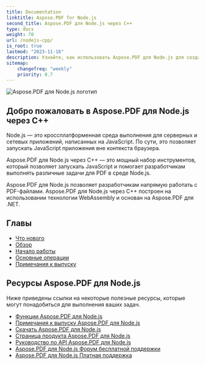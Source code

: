 ```yaml
---
title: Documentation
linktitle: Aspose.PDF for Node.js
second_title: Aspose.PDF для Node.js через C++
type: docs
weight: 70
url: /nodejs-cpp/
is_root: true
lastmod: "2023-11-16"
description: Узнайте, как использовать Aspose.PDF для Node.js для создания приложений для обработки PDF-документов в среде Node.js.
sitemap:
    changefreq: "weekly"
    priority: 0.7
---
```


![Aspose.PDF для Node.js логотип](aspose_pdf-for-nodejs-cpp.png)

## Добро пожаловать в Aspose.PDF для Node.js через C++

Node.js — это кроссплатформенная среда выполнения для серверных и сетевых приложений, написанных на JavaScript. По сути, это позволяет запускать JavaScript приложения вне контекста браузера.

Aspose.PDF для Node.js через C++ — это мощный набор инструментов, который позволяет запускать JavaScript и помогает разработчикам выполнять различные задачи для PDF в среде Node.js.

Aspose.PDF для Node.js позволяет разработчикам напрямую работать с PDF-файлами.
 Aspose.PDF для Node.js через C++ построен на использовании технологии WebAssembly и основан на Aspose.PDF для .NET.

## Главы

- [Что нового](/pdf/nodejs-cpp/whatsnew/)
- [Обзор](/pdf/nodejs-cpp/overview/)
- [Начало работы](/pdf/nodejs-cpp/get-started/)
- [Основные операции](/pdf/nodejs-cpp/basic-operations/)
- [Примечания к выпуску](https://releases.aspose.com/pdf/nodejscpp/release-notes/)

## Ресурсы Aspose.PDF для Node.js

Ниже приведены ссылки на некоторые полезные ресурсы, которые могут понадобиться для выполнения ваших задач.

- [Функции Aspose.PDF для Node.js](/pdf/nodejs-cpp/key-features/)
- [Примечания к выпуску Aspose.PDF для Node.js](https://releases.aspose.com/pdf/nodejscpp/release-notes/)
- [Скачать Aspose.PDF для Node.js](https://releases.aspose.com/pdf/nodejscpp/)
- [Страница продукта Aspose.PDF для Node.js](https://products.aspose.com/pdf/nodejs-cpp/)
- [Руководство по API Aspose.PDF для Node.js](https://reference.aspose.com/pdf/nodejs-cpp/)
- [Aspose.PDF для Node.js Форум бесплатной поддержки](https://forum.aspose.com/c/pdf/10)
- [Aspose.PDF для Node.js Платная поддержка](https://helpdesk.aspose.com/)
